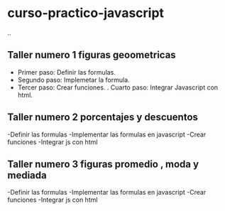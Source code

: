 # curso-practico-javascript

..


## Taller numero 1 figuras geoometricas

- Primer paso: Definir las formulas.
- Segundo paso: Implemetar la formula.
- Tercer paso: Crear funciones.
. Cuarto paso: Integrar Javascript con html.

## Taller numero 2 porcentajes y descuentos

-Definir las formulas
-Implementar las formulas en javascript
-Crear funciones
-Integrar js con html


## Taller numero 3 figuras promedio , moda y mediada

-Definir las formulas
-Implementar las formulas en javascript
-Crear funciones
-Integrar js con html
